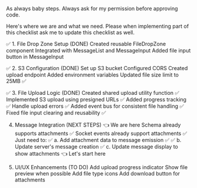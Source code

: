 As always baby steps. Always ask for my permission before approving code. 

Here's where we are and what we need. Please when implementing part of this checklist ask me to update this checklist as well. 

✅ 1. File Drop Zone Setup (DONE)
Created reusable FileDropZone component
Integrated with MessageList and MessageInput
Added file input button in MessageInput

✅ 2. S3 Configuration (DONE)
Set up S3 bucket
Configured CORS
Created upload endpoint
Added environment variables
Updated file size limit to 25MB ✅

✅ 3. File Upload Logic (DONE)
Created shared upload utility function ✅
Implemented S3 upload using presigned URLs ✅
Added progress tracking ✅
Handle upload errors ✅
Added event bus for consistent file handling ✅
Fixed file input clearing and reusability ✅

4. Message Integration (NEXT STEPS) 👈 We are here
Schema already supports attachments ✅
Socket events already support attachments ✅
Just need to:
✅ a. Add attachment data to message emission ✅
✅ b. Update server's message creation ✅
c. Update message display to show attachments 👈 Let's start here

5. UI/UX Enhancements (TO DO)
Add upload progress indicator
Show file preview when possible
Add file type icons
Add download button for attachments